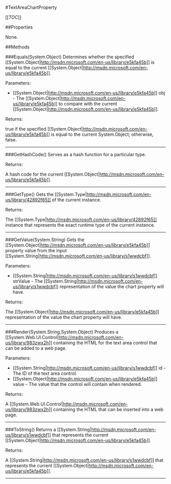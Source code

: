 #TextAreaChartProperty

[[_TOC_]]

##Properties

None.


##Methods

###Equals(System.Object)
Determines whether the specified [[System.Object|http://msdn.microsoft.com/en-us/library/e5kfa45b]] is equal to the current [[System.Object|http://msdn.microsoft.com/en-us/library/e5kfa45b]].

Parameters: 

* [[System.Object|http://msdn.microsoft.com/en-us/library/e5kfa45b]] obj  - The [[System.Object|http://msdn.microsoft.com/en-us/library/e5kfa45b]] to compare with the current [[System.Object|http://msdn.microsoft.com/en-us/library/e5kfa45b]].





Returns:

true if the specified [[System.Object|http://msdn.microsoft.com/en-us/library/e5kfa45b]] is equal to the current System.Object; otherwise, false.


---


###GetHashCode()
 Serves as a hash function for a particular type.  





Returns:

A hash code for the current [[System.Object|http://msdn.microsoft.com/en-us/library/e5kfa45b]].


---


###GetType()
Gets the [[System.Type|http://msdn.microsoft.com/en-us/library/42892f65]] of the current instance.





Returns:

The [[System.Type|http://msdn.microsoft.com/en-us/library/42892f65]] instance that represents the exact runtime type of the current instance.


---


###GetValue(System.String)
Gets the [[System.Object|http://msdn.microsoft.com/en-us/library/e5kfa45b]] property value from the input [[System.String|http://msdn.microsoft.com/en-us/library/s1wwdcbf]].

Parameters: 

* [[System.String|http://msdn.microsoft.com/en-us/library/s1wwdcbf]] strValue  - The [[System.String|http://msdn.microsoft.com/en-us/library/s1wwdcbf]] representation of the value the chart property will have.





Returns:

The [[System.Object|http://msdn.microsoft.com/en-us/library/e5kfa45b]] representation of the value the chart property will have.


---


###Render(System.String,System.Object)
Produces a [[System.Web.UI.Control|http://msdn.microsoft.com/en-us/library/983zwx2h]] containing the HTML for the text area control that can be added to a web page.

Parameters: 

* [[System.String|http://msdn.microsoft.com/en-us/library/s1wwdcbf]] id  - The ID of the text area control.
* [[System.Object|http://msdn.microsoft.com/en-us/library/e5kfa45b]] value  - The value that the control will contain when rendered.





Returns:

A [[System.Web.UI.Control|http://msdn.microsoft.com/en-us/library/983zwx2h]] containing the HTML that can be inserted into a web page.


---


###ToString()
Returns a [[System.String|http://msdn.microsoft.com/en-us/library/s1wwdcbf]] that represents the current [[System.Object|http://msdn.microsoft.com/en-us/library/e5kfa45b]].





Returns:

A [[System.String|http://msdn.microsoft.com/en-us/library/s1wwdcbf]] that represents the current [[System.Object|http://msdn.microsoft.com/en-us/library/e5kfa45b]].


---


